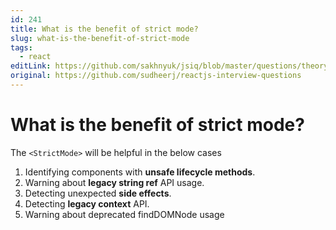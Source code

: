 ```yaml
---
id: 241
title: What is the benefit of strict mode?
slug: what-is-the-benefit-of-strict-mode
tags:
  - react
editLink: https://github.com/sakhnyuk/jsiq/blob/master/questions/theory/react/241.md
original: https://github.com/sudheerj/reactjs-interview-questions
---
```


# What is the benefit of strict mode?

The `<StrictMode>` will be helpful in the below cases

1. Identifying components with **unsafe lifecycle methods**.
2. Warning about **legacy string ref** API usage.
3. Detecting unexpected **side effects**.
4. Detecting **legacy context** API.
5. Warning about deprecated findDOMNode usage